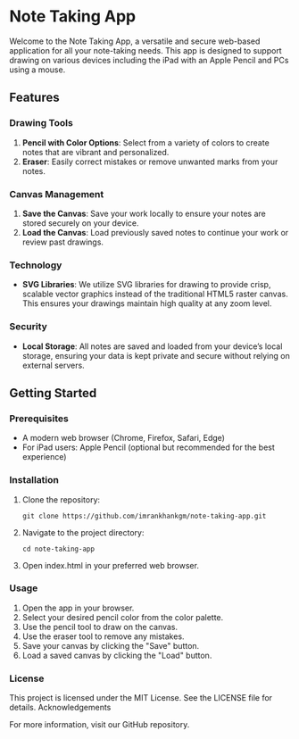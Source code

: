 # Note Taking App

Welcome to the Note Taking App, a versatile and secure web-based application for all your note-taking needs. This app is designed to support drawing on various devices including the iPad with an Apple Pencil and PCs using a mouse.

## Features

### Drawing Tools
1. **Pencil with Color Options**: Select from a variety of colors to create notes that are vibrant and personalized.
2. **Eraser**: Easily correct mistakes or remove unwanted marks from your notes.

### Canvas Management
1. **Save the Canvas**: Save your work locally to ensure your notes are stored securely on your device.
2. **Load the Canvas**: Load previously saved notes to continue your work or review past drawings.

### Technology
- **SVG Libraries**: We utilize SVG libraries for drawing to provide crisp, scalable vector graphics instead of the traditional HTML5 raster canvas. This ensures your drawings maintain high quality at any zoom level.

### Security
- **Local Storage**: All notes are saved and loaded from your device’s local storage, ensuring your data is kept private and secure without relying on external servers.

## Getting Started

### Prerequisites
- A modern web browser (Chrome, Firefox, Safari, Edge)
- For iPad users: Apple Pencil (optional but recommended for the best experience)

### Installation
1. Clone the repository:

    ```git clone https://github.com/imrankhankgm/note-taking-app.git```

2. Navigate to the project directory:

    ```cd note-taking-app```

3. Open index.html in your preferred web browser.

### Usage

1. Open the app in your browser.
2. Select your desired pencil color from the color palette.
3. Use the pencil tool to draw on the canvas.
4. Use the eraser tool to remove any mistakes.
5. Save your canvas by clicking the "Save" button.
6. Load a saved canvas by clicking the "Load" button.

### License

This project is licensed under the MIT License. See the LICENSE file for details.
Acknowledgements

For more information, visit our GitHub repository.